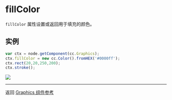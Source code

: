 # fillColor

`fillColor` 属性设置或返回用于填充的颜色。

## 实例

```javascript
var ctx = node.getComponent(cc.Graphics);
ctx.fillColor = new cc.Color().fromHEX('#0000ff');
ctx.rect(20,20,250,200);
ctx.stroke();
```

![](graphics/fillColor.png)

<hr>

返回 [Graphics 组件参考](../../components/graphics.md)
